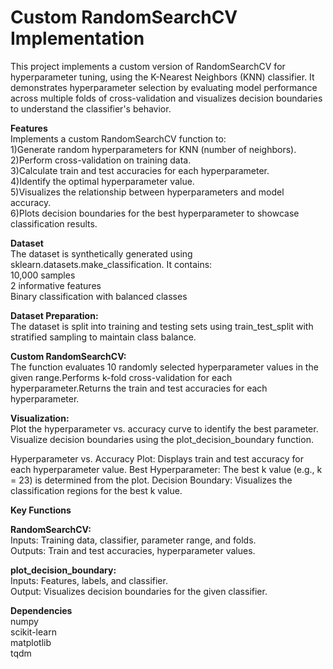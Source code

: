 # Custom RandomSearchCV Implementation
This project implements a custom version of RandomSearchCV for hyperparameter tuning, using the K-Nearest Neighbors (KNN) classifier. It demonstrates hyperparameter selection by evaluating model performance across multiple folds of cross-validation and visualizes decision boundaries to understand the classifier's behavior.

<b>Features</b><br>
Implements a custom RandomSearchCV function to:<br>
  1)Generate random hyperparameters for KNN (number of neighbors).<br>
  2)Perform cross-validation on training data.<br>
  3)Calculate train and test accuracies for each hyperparameter.<br>
  4)Identify the optimal hyperparameter value.<br>
  5)Visualizes the relationship between hyperparameters and model accuracy.<br>
  6)Plots decision boundaries for the best hyperparameter to showcase classification results.



<b>Dataset</b><br>
The dataset is synthetically generated using sklearn.datasets.make_classification. It contains:<br>
	                  10,000 samples<br>
	                  2 informative features<br>
	                  Binary classification with balanced classes


<b>Dataset Preparation:</b><br>
The dataset is split into training and testing sets using train_test_split with stratified sampling to maintain class balance.

<b>Custom RandomSearchCV:</b><br>
  The function evaluates 10 randomly selected hyperparameter values in the given range.Performs k-fold cross-validation for each hyperparameter.Returns the train and test accuracies for each hyperparameter.

<b>Visualization:</b><br>
  Plot the hyperparameter vs. accuracy curve to identify the best parameter.
  Visualize decision boundaries using the plot_decision_boundary function.

Hyperparameter vs. Accuracy Plot: Displays train and test accuracy for each hyperparameter value.
Best Hyperparameter: The best k value (e.g., k = 23) is determined from the plot.
Decision Boundary: Visualizes the classification regions for the best k value.

<b>Key Functions</b><br>

<b>RandomSearchCV:</b><br>
Inputs: Training data, classifier, parameter range, and folds.<br>
Outputs: Train and test accuracies, hyperparameter values.


<b>plot_decision_boundary:</b><br>
Inputs: Features, labels, and classifier.<br>
Output: Visualizes decision boundaries for the given classifier.


<b>Dependencies</b><br>
numpy<br>
scikit-learn<br>
matplotlib<br>
tqdm

